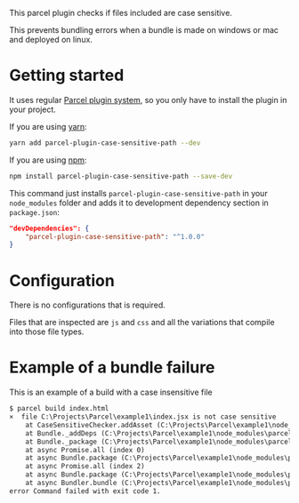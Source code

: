 This parcel plugin checks if files included are case sensitive. 

This prevents bundling errors when a bundle is made on windows or mac and deployed on linux.


# Getting started

It uses regular [Parcel plugin system](https://parceljs.org/plugins.html), so you only have to install the plugin in your project. 

If you are using [yarn](https://yarnpkg.com/):
```bash
yarn add parcel-plugin-case-sensitive-path --dev
```

If you are using [npm](https://www.npmjs.com/):
```bash
npm install parcel-plugin-case-sensitive-path --save-dev
```

This command just installs `parcel-plugin-case-sensitive-path` in your `node_modules` folder and adds it to development dependency section in `package.json`:

```json
"devDependencies": {
    "parcel-plugin-case-sensitive-path": "^1.0.0"
}
```

# Configuration

There is no configurations that is required.

Files that are inspected are `js` and `css` and all the variations that compile into those file types.

# Example of a bundle failure

This is an example of a build with a case insensitive file

```markdown
$ parcel build index.html
×  file C:\Projects\Parcel\example1\index.jsx is not case sensitive
    at CaseSensitiveChecker.addAsset (C:\Projects\Parcel\example1\node_modules\parcel-plugin-case-sensitive-path\case-sensitive.js:26:13)
    at Bundle._addDeps (C:\Projects\Parcel\example1\node_modules\parcel-bundler\src\Bundle.js:250:20)
    at Bundle._package (C:\Projects\Parcel\example1\node_modules\parcel-bundler\src\Bundle.js:219:18)
    at async Promise.all (index 0)
    at async Bundle.package (C:\Projects\Parcel\example1\node_modules\parcel-bundler\src\Bundle.js:202:5)
    at async Promise.all (index 2)
    at async Bundle.package (C:\Projects\Parcel\example1\node_modules\parcel-bundler\src\Bundle.js:202:5)
    at async Bundler.bundle (C:\Projects\Parcel\example1\node_modules\parcel-bundler\src\Bundler.js:325:27)
error Command failed with exit code 1.
```
